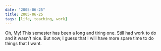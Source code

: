 ```yaml
---
date: "2005-06-25"
title: 2005-06-25
tags: [life, teaching, work]
---
```

Oh, My! This semester has been a long and tiring one. Still had
work to do and it wasn't nice. But now, I guess that I will have
more spare time to do things that I want.


